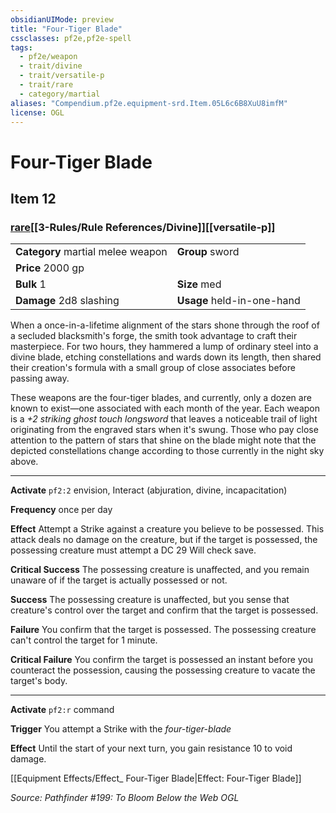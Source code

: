 ```yaml
---
obsidianUIMode: preview
title: "Four-Tiger Blade"
cssclasses: pf2e,pf2e-spell
tags:
  - pf2e/weapon
  - trait/divine
  - trait/versatile-p
  - trait/rare
  - category/martial
aliases: "Compendium.pf2e.equipment-srd.Item.05L6c6B8XuU8imfM"
license: OGL
---
```

# Four-Tiger Blade
## Item 12
### [rare](rare.md "Rare Rarity Trait")[[3-Rules/Rule References/Divine]][[versatile-p]]

|  |  |
| -- | -- |
| **Category** martial melee weapon | **Group** sword |
| **Price** 2000 gp |  |
| **Bulk** 1 | **Size** med |
| **Damage** 2d8 slashing  | **Usage** held-in-one-hand |



When a once-in-a-lifetime alignment of the stars shone through the roof of a secluded blacksmith's forge, the smith took advantage to craft their masterpiece. For two hours, they hammered a lump of ordinary steel into a divine blade, etching constellations and wards down its length, then shared their creation's formula with a small group of close associates before passing away.

These weapons are the four-tiger blades, and currently, only a dozen are known to exist—one associated with each month of the year. Each weapon is a _+2 striking ghost touch longsword_ that leaves a noticeable trail of light originating from the engraved stars when it's swung. Those who pay close attention to the pattern of stars that shine on the blade might note that the depicted constellations change according to those currently in the night sky above.

* * *

**Activate** `pf2:2` envision, Interact (abjuration, divine, incapacitation)

**Frequency** once per day

**Effect** Attempt a Strike against a creature you believe to be possessed. This attack deals no damage on the creature, but if the target is possessed, the possessing creature must attempt a DC 29 Will check save.

**Critical Success** The possessing creature is unaffected, and you remain unaware of if the target is actually possessed or not.

**Success** The possessing creature is unaffected, but you sense that creature's control over the target and confirm that the target is possessed.

**Failure** You confirm that the target is possessed. The possessing creature can't control the target for 1 minute.

**Critical Failure** You confirm the target is possessed an instant before you counteract the possession, causing the possessing creature to vacate the target's body.

* * *

**Activate** `pf2:r` command

**Trigger** You attempt a Strike with the _four-tiger-blade_

**Effect** Until the start of your next turn, you gain resistance 10 to void damage.

[[Equipment Effects/Effect_ Four-Tiger Blade|Effect: Four-Tiger Blade]]

*Source: Pathfinder #199: To Bloom Below the Web*
*OGL*